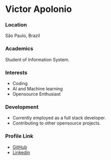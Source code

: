 # Victor Apolonio

### Location

São Paulo, Brazil

### Academics

Student of Information System.

### Interests

- Coding
- AI and Machine learning
- Opensource Enthusiast

### Development

- Currently employed as a full stack developer.
- Contributing to other opensource projects.

### Profile Link

- [GitHub](https://github.com/vapolonio)
- [Linkedin](https://www.linkedin.com/in/victorapolonio/)

